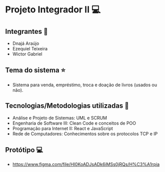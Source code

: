 # Projeto Integrador II 💻
## Integrantes :boy:
- Dnajá Araújo
- Ezequiel Teixeira
- Wictor Gabriel

## Tema do sistema ⭐
- Sistema para venda, empréstimo, troca e doação de livros (usados ou não).

## Tecnologias/Metodologias utilizadas 📝
- Análise e Projeto de Sistemas: UML e SCRUM
- Engenharia de Software III: Clean Code e conceitos de POO
- Programação para Internet II: React e JavaScript
- Rede de Computadores: Conhecimentos sobre os protocolos TCP e IP

## Protótipo 💻
- https://www.figma.com/file/HI0KoADJsADk6iMSs0jRQs/H%C3%A1rpia
